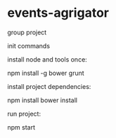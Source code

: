 # events-agrigator
group project

  init commands

  install node and tools once:

npm install -g bower grunt


  install project dependencies:

npm install
bower install


  run project:
  
npm start
